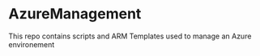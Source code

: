# AzureManagement
This repo contains scripts and ARM Templates used to manage an Azure environement
